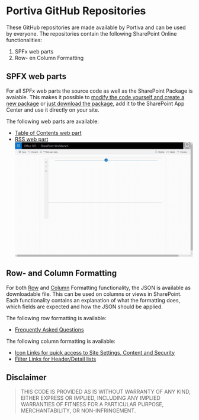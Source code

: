 # Portiva GitHub Repositories

These GitHub repositories are made available by Portiva and can be used by everyone. The repositories contain the following SharePoint Online functionalities:
1. SPFx web parts
2. Row- en Column Formatting

## SPFX web parts

For all SPFx web parts the source code as well as the SharePoint Package is avaiable. This makes it possible to [modify the code yourself and create a new package][repo-chg] or [just download the package][repo-use], add it to the SharePoint App Center and use it directly on your site.

The following web parts are available:
- [Table of Contents web part][link-repo-wptoc]
- [RSS web part][link-repo-wprss]
![RSS web part][screenrecording-webpart-rss]

## Row- and Column Formatting

For both [Row][link-repo-rowformatting] and [Column][link-repo-columnformatting] Formatting functionality, the JSON is available as downloadable file. This can be used on columns or views in SharePoint. Each functionality contains an explanation of what the formatting does, which fields are expected and how the JSON should be applied.

The following row formatting is available:
- [Frequently Asked Questions](https://github.com/Portiva-O365/row-formatting/tree/master/FAQ)

The following column formatting is available:
- [Icon Links for quick access to Site Settings, Content and Security](https://github.com/Portiva-O365/column-formatting/tree/master/IconLinks)
- [Filter Links for Header/Detail lists](https://github.com/Portiva-O365/column-formatting/tree/master/FilterLinks)

## Disclaimer

> THIS CODE IS PROVIDED AS IS WITHOUT WARRANTY OF ANY KIND, EITHER EXPRESS OR IMPLIED, INCLUDING ANY IMPLIED WARRANTIES OF FITNESS FOR A PARTICULAR PURPOSE, MERCHANTABILITY, OR NON-INFRINGEMENT.

[repo-chg]: https://github.com/Portiva-O365/portfolio/blob/master/repository-usage.md
[repo-use]: https://github.com/Portiva-O365/portfolio/blob/master/repository-packages.md

[link-repo-wptoc]: https://github.com/Portiva-O365/webpart-tableofcontents
[link-repo-wprss]: https://github.com/Portiva-O365/webpart-rss

[link-repo-rowformatting]: https://github.com/Portiva-O365/row-formatting
[link-repo-columnformatting]: https://github.com/Portiva-O365/column-formatting

[screenrecording-webpart-rss]: ./resources/screenrecording-webpart-rss.gif